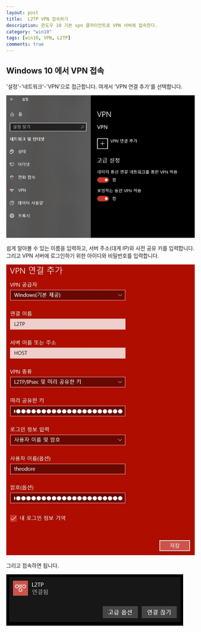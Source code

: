 ```yaml
---
layout: post
title:  L2TP VPN 접속하기
description: 윈도우 10 기본 vpn 클라이언트로 VPN 서버에 접속한다.
category: "win10"
tags: [win10, VPN, L2TP]
comments: true
---
```


## Windows 10 에서 VPN 접속

'설정'-'네트워크'-'VPN'으로 접근합니다.
여게서 'VPN 연결 추가'를 선택합니다.

![win10vpn](/postres/181223/win10vpn.jpg)

쉽게 알아볼 수 있는 이름을 입력하고,
서버 주소(대게 IP)와 사전 공유 키를 입력합니다.
그리고 VPN 서버에 로그인하기 위한 아이디와 비밀번호를 입력합니다.

![vpnprofile](/postres/181223/vpnprofile.jpg)

그리고 접속하면 됩니다.

![vpnlogin](/postres/181223/vpnlogin.jpg)
